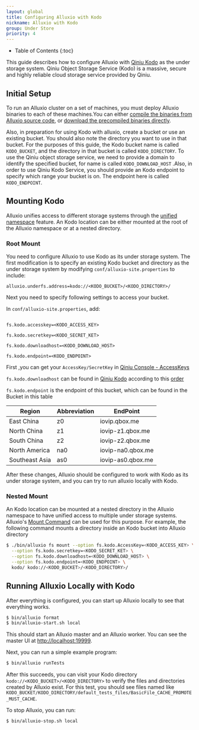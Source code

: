 ```yaml
---
layout: global
title: Configuring Alluxio with Kodo
nickname: Alluxio with Kodo
group: Under Store
priority: 4
---
```


* Table of Contents
{:toc}

This guide describes how to configure Alluxio with
[Qiniu Kodo](https://www.qiniu.com/products/kodo) as the under storage system. Qiniu Object Storage
Service (Kodo) is a massive, secure and highly reliable cloud storage service provided by Qiniu.

## Initial Setup

To run an Alluxio cluster on a set of machines, you must deploy Alluxio binaries to each of these
machines.You can either
[compile the binaries from Alluxio source code](Building-Alluxio-From-Source.html),
or [download the precompiled binaries directly](Running-Alluxio-Locally.html).

Also, in preparation for using Kodo with alluxio, create a bucket or use an existing bucket. You
should also note the directory you want to use in that bucket. For the purposes of this guide, the Kodo bucket
name is called `KODO_BUCKET`, and the directory in that bucket is called `KODO_DIRECTORY`. To use the Qiniu object storage service, we need to provide a domain to identify the specified bucket, for name is called `KODO_DOWNLOAD_HOST` .Also, in order to use Qiniu Kodo Service, you should provide an Kodo endpoint to specify which range your bucket is on. The endpoint here is called `KODO_ENDPOINT`.

## Mounting Kodo

Alluxio unifies access to different storage systems through the
[unified namespace](Unified-and-Transparent-Namespace.html) feature. An Kodo location can be
either mounted at the root of the Alluxio namespace or at a nested directory.

### Root Mount

You need to configure Alluxio to use Kodo as its under storage system. The first modification is to
specify an existing Kodo bucket and directory as the under storage system by modifying
`conf/alluxio-site.properties` to include:

```
alluxio.underfs.address=kodo://<KODO_BUCKET>/<KODO_DIRECTORY>/
```

Next you need to specify following settings to access your bucket.

 In `conf/alluxio-site.properties`, add:

```

fs.kodo.accesskey=<KODO_ACCESS_KEY>

fs.kodo.secretkey=<KODO_SECRET_KET>

fs.kodo.downloadhost=<KODO_DOWNLOAD_HOST>

fs.kodo.endpoint=<KODO_ENDPOINT>

```

First ,you can get your `AccessKey/SecretKey` in [Qiniu Console - AccessKeys](https://portal.qiniu.com/user/key)

`fs.kodo.downloadhost` can be found in [Qiniu Kodo](https://portal.qiniu.com/bucket) 
according to this [order](https://mars-assets.qnssl.com/alluxio_host.png)

`fs.kodo.endpoint` is the endpoint of this bucket, which can be found in the Bucket in this table

| Region | Abbreviation| EndPoint |
| ------- | -------- | --------- |
|East China| z0|  iovip.qbox.me | 
|North China| z1| iovip-z1.qbox.me| 
|South China| z2| iovip-z2.qbox.me | 
|North America| na0| iovip-na0.qbox.me | 
|Southeast Asia| as0| iovip-as0.qbox.me |

After these changes, Alluxio should be configured to work with Kodo as its under storage system,
and you can try to run alluxio locally with Kodo.

### Nested Mount
An Kodo location can be mounted at a nested directory in the Alluxio namespace to have unified
access to multiple under storage systems. Alluxio's
[Mount Command](Command-Line-Interface.html#mount) can be used for this purpose.
For example, the following command mounts a directory inside an Kodo bucket into Alluxio directory

```bash 
$ ./bin/alluxio fs mount --option fs.kodo.AccessKey=<KODO_ACCESS_KEY> \
  --option fs.kodo.secretkey=<KODO_SECRET_KET> \
  --option fs.kodo.downloadhost=<KODO_DOWNLOAD_HOST> \
  --option fs.kodo.endpoint=<KODO_ENDPOINT> \
  kodo/ kodo://<KODO_BUCKET>/<KODO_DIRECTORY>/
```

## Running Alluxio Locally with Kodo

After everything is configured, you can start up Alluxio locally to see that everything works.

```bash
$ bin/alluxio format
$ bin/alluxio-start.sh local
```

This should start an Alluxio master and an Alluxio worker. You can see the master UI at
[http://localhost:19999](http://localhost:19999).

Next, you can run a simple example program:

```bash
$ bin/alluxio runTests
```

After this succeeds, you can visit your Kodo directory `kodo://<KODO_BUCKET>/<KODO_DIRECTORY>` to verify the files
and directories created by Alluxio exist. For this test, you should see files named like
`KODO_BUCKET/KODO_DIRECTORY/default_tests_files/BasicFile_CACHE_PROMOTE_MUST_CACHE`.

To stop Alluxio, you can run:

```bash
$ bin/alluxio-stop.sh local
```
